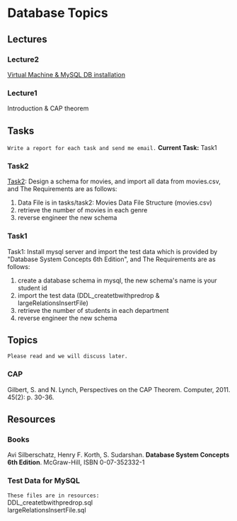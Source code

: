 # Database Topics

## Lectures

### Lecture2
[Virtual Machine & MySQL DB installation](./docs/DbSystemLabEnvForMysql.pdf)

### Lecture1
Introduction & CAP theorem

## Tasks
`Write a report for each task and send me email.`<bt/>
**Current Task:** Task1<bt/>
### Task2
[Task2](./tasks/task2): Design a schema for movies, and import all data from movies.csv, and The Requirements are as follows: <bt/>
1. Data File is in tasks/task2: Movies Data File Structure (movies.csv)
2. retrieve the number of movies in each genre
3. reverse engineer the new schema

### Task1
Task1: Install mysql server and import the test data which is provided by "Database System Concepts 6th Edition", and The Requirements are as follows: <bt/>
1. create a database schema in mysql, the new schema's name is your student id
2. import the test data (DDL_createtbwithpredrop & largeRelationsInsertFile)
3. retrieve the number of students in each department
4. reverse engineer the new schema



## Topics
`Please read and we will discuss later.`

### CAP
Gilbert, S. and N. Lynch, Perspectives on the CAP Theorem. Computer, 2011. 45(2): p. 30-36. 



## Resources

### Books

Avi Silberschatz, Henry F. Korth, S. Sudarshan. **Database System Concepts 6th Edition**. McGraw-Hill, ISBN 0-07-352332-1


### Test Data for MySQL
`These files are in resources:`<br/>
DDL_createtbwithpredrop.sql<br/>
largeRelationsInsertFile.sql